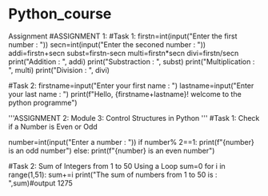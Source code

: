 # Python_course
Assignment
#ASSIGNMENT 1:
#Task 1:
firstn=int(input("Enter the first number : "))
secn=int(input("Enter the seconed number : "))
addi=firstn+secn
subst=firstn-secn
multi=firstn*secn
divi=firstn/secn
print("Addition : ", addi)
print("Substraction : ", subst)
print("Multiplication : ", multi)
print("Division : ", divi)

#Task 2:
firstname=input("Enter your first name : ")
lastname=input("Enter your last name : ")
print(f"Hello, {firstname+lastname}! welcome to the python programme")

'''ASSIGNMENT 2:
Module 3: Control Structures in Python
'''
#Task 1: Check if a Number is Even or Odd

number=int(input("Enter a number : "))
if number% 2==1:
    print(f"{number} is an odd number")
else:
    print(f"{number} is an even number")
    
#Task 2: Sum of Integers from 1 to 50 Using a Loop
sum=0
for i in range(1,51):
    sum+=i
print("The sum of numbers from 1 to 50 is : ",sum)#output 1275
